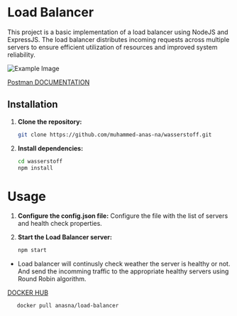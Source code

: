 # Load Balancer

This project is a basic implementation of a load balancer using NodeJS and ExpressJS. The load balancer distributes incoming requests across multiple servers to ensure efficient utilization of resources and improved system reliability.

![Example Image](image.png)

[Postman DOCUMENTATION](https://documenter.getpostman.com/view/20766898/2sA3XLEj2U#7fca26e2-d86a-4bd2-9350-557b9eb99f5f)


## Installation

1. **Clone the repository:**

   ```bash
   git clone https://github.com/muhammed-anas-na/wasserstoff.git

   
2. **Install dependencies:**

   ```bash
   cd wasserstoff
   npm install

# Usage

1. **Configure the config.json file:**
Configure the file with the list of servers and health check properties.

2. **Start the Load Balancer server:**
   ```bash
   npm start

- Load balancer will continusly check weather the server is healthy or not. And send the incomming traffic to the appropriate healthy servers using Round Robin algorithm.


[DOCKER HUB](https://hub.docker.com/repository/docker/anasna/load-balancer)
```bash
   docker pull anasna/load-balancer
